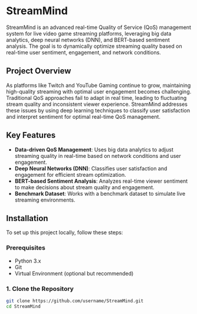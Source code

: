 # StreamMind

StreamMind is an advanced real-time Quality of Service (QoS) management system for live video game streaming platforms, leveraging big data analytics, deep neural networks (DNN), and BERT-based sentiment analysis. The goal is to dynamically optimize streaming quality based on real-time user sentiment, engagement, and network conditions.

## Project Overview

As platforms like Twitch and YouTube Gaming continue to grow, maintaining high-quality streaming with optimal user engagement becomes challenging. Traditional QoS approaches fail to adapt in real time, leading to fluctuating stream quality and inconsistent viewer experience. StreamMind addresses these issues by using deep learning techniques to classify user satisfaction and interpret sentiment for optimal real-time QoS management.

## Key Features

- **Data-driven QoS Management**: Uses big data analytics to adjust streaming quality in real-time based on network conditions and user engagement.
- **Deep Neural Networks (DNN)**: Classifies user satisfaction and engagement for efficient stream optimization.
- **BERT-based Sentiment Analysis**: Analyzes real-time viewer sentiment to make decisions about stream quality and engagement.
- **Benchmark Dataset**: Works with a benchmark dataset to simulate live streaming environments.

## Installation

To set up this project locally, follow these steps:

### Prerequisites

- Python 3.x
- Git
- Virtual Environment (optional but recommended)

### 1. Clone the Repository

```bash
git clone https://github.com/username/StreamMind.git
cd StreamMind
